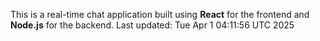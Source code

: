 This is a real-time chat application built using **React** for the frontend and **Node.js** for the backend.
Last updated: Tue Apr  1 04:11:56 UTC 2025
